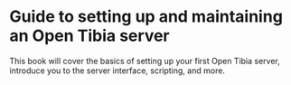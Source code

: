 # Guide to setting up and maintaining an Open Tibia server

This book will cover the basics of setting up your first Open Tibia server, introduce you to the server interface, scripting, and more.

